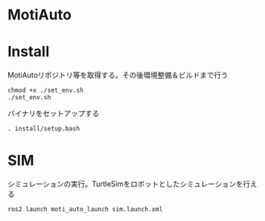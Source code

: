 # MotiAuto

# Install
MotiAutoリポジトリ等を取得する。その後環境整備＆ビルドまで行う
```
chmod +x ./set_env.sh
./set_env.sh
```
バイナリをセットアップする
```
. install/setup.bash
```

# SIM
シミュレーションの実行。TurtleSimをロボットとしたシミュレーションを行える
```
ros2 launch moti_auto_launch sim.launch.xml
```
